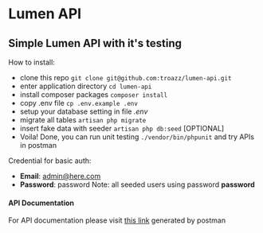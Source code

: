 # Lumen API
## Simple Lumen API with it's testing

How to install:
- clone this repo `git clone git@github.com:troazz/lumen-api.git`
- enter application directory `cd lumen-api`
- install composer packages `composer install`
- copy .env file `cp .env.example .env`
- setup your database setting in file *.env*
- migrate all tables `artisan php migrate`
- insert fake data with seeder `artisan php db:seed` [OPTIONAL]
- Voila! Done, you can run unit testing `./vendor/bin/phpunit` and try APIs in postman

Credential for basic auth:
- **Email**: admin@here.com
- **Password**: password
Note: all seeded users using password **password**

#### API Documentation
For API documentation please visit [this link](https://documenter.getpostman.com/view/7064497/S1TbSZks?version=latest) generated by postman
